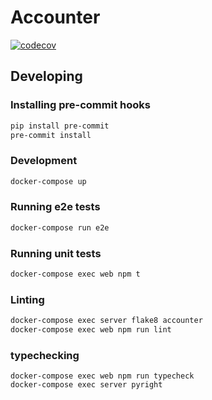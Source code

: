 # Accounter

[![codecov](https://codecov.io/gh/getaccounter/accounter/branch/master/graph/badge.svg?token=D2EQCHJWZS)](https://codecov.io/gh/getaccounter/accounter)

## Developing

### Installing pre-commit hooks

```bash
pip install pre-commit
pre-commit install
```

### Development

```bash
docker-compose up
```

### Running e2e tests

```bash
docker-compose run e2e
```

### Running unit tests

```bash
docker-compose exec web npm t
```

### Linting

```bash
docker-compose exec server flake8 accounter
docker-compose exec web npm run lint
```

### typechecking

```
docker-compose exec web npm run typecheck
docker-compose exec server pyright
```
